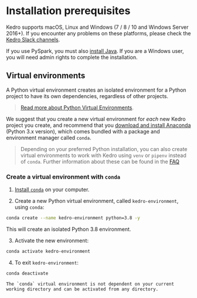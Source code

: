 # Installation prerequisites

Kedro supports macOS, Linux and Windows (7 / 8 / 10 and Windows Server 2016+). If you encounter any problems on these platforms, please check the [Kedro Slack channels](https://kedro-org.slack.com).

If you use PySpark, you must also [install Java](https://www.oracle.com/java/technologies/javase-downloads.html). If you are a Windows user, you will need admin rights to complete the installation.

## Virtual environments
A Python virtual environment creates an isolated environment for a Python project to have its own dependencies, regardless of other projects. 

> [Read more about Python Virtual Environments](https://realpython.com/python-virtual-environments-a-primer/).

We suggest that you create a new virtual environment for *each* new Kedro project you create, and recommend that you [download and install Anaconda](https://www.anaconda.com/products/individual#Downloads) (Python 3.x version), which comes bundled with a package and environment manager called `conda`.

> Depending on your preferred Python installation, you can also create virtual environments to work with Kedro using `venv` or `pipenv` instead of `conda`. Further information about these can be found in the [FAQ](../faq/faq.md)

### Create a virtual environment with `conda`

1. [Install `conda`](https://docs.conda.io/projects/conda/en/latest/user-guide/install/) on your computer.

2. Create a new Python virtual environment, called `kedro-environment`, using `conda`:

```bash
conda create --name kedro-environment python=3.8 -y
```

This will create an isolated Python 3.8 environment. 

3. Activate the new environment:

```bash
conda activate kedro-environment
```

4. To exit `kedro-environment`:

```bash
conda deactivate
```

```{note}
The `conda` virtual environment is not dependent on your current working directory and can be activated from any directory.
```

